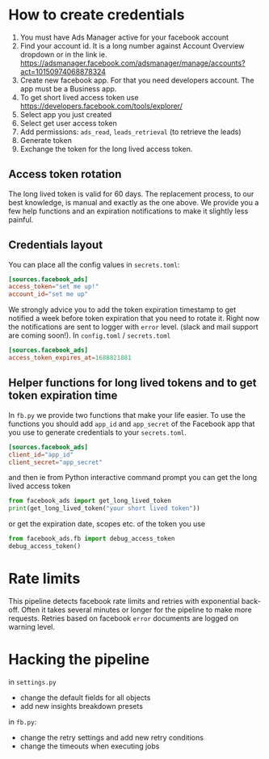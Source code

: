 # How to create credentials

1. You must have Ads Manager active for your facebook account
2. Find your account id. It is a long number against Account Overview dropdown or in the link ie. https://adsmanager.facebook.com/adsmanager/manage/accounts?act=10150974068878324
3. Create new facebook app. For that you need developers account. The app must be a Business app.
4. To get short lived access token use https://developers.facebook.com/tools/explorer/
5. Select app you just created
6. Select get user access token
7. Add permissions: `ads_read`, `leads_retrieval` (to retrieve the leads)
8. Generate token
9. Exchange the token for the long lived access token.

## Access token rotation
The long lived token is valid for 60 days. The replacement process, to our best knowledge, is manual and exactly as the one above. We provide you a few help functions and an expiration notifications to make it slightly less painful.

## Credentials layout

You can place all the config values in `secrets.toml`:
```toml
[sources.facebook_ads]
access_token="set me up!"
account_id="set me up"
```

We strongly advice you to add the token expiration timestamp to get notified a week before token expiration that you need to rotate it. Right now the notifications are sent to logger with `error` level. (slack and mail support are coming soon!). In `config.toml` / `secrets.toml`
```toml
[sources.facebook_ads]
access_token_expires_at=1688821881
```

## Helper functions for long lived tokens and to get token expiration time
In `fb.py` we provide two functions that make your life easier. To use the functions you should add `app_id` and `app_secret` of the Facebook app that you use to generate credentials to your `secrets.toml`.
```toml
[sources.facebook_ads]
client_id="app_id"
client_secret="app_secret"
```

and then ie from Python interactive command prompt you can get the long lived access token
```python
from facebook_ads import get_long_lived_token
print(get_long_lived_token("your short lived token"))
```

or get the expiration date, scopes etc. of the token you use
```python
from facebook_ads.fb import debug_access_token
debug_access_token()
```

# Rate limits
This pipeline detects facebook rate limits and retries with exponential back-off. Often it takes several minutes or longer for the pipeline to make more requests. Retries based on facebook `error` documents are logged on warning level.

# Hacking the pipeline

in `settings.py`
- change the default fields for all objects
- add new insights breakdown presets

in `fb.py`:
- change the retry settings and add new retry conditions
- change the timeouts when executing jobs
